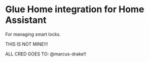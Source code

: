 # Glue Home integration for Home Assistant

For managing smart locks.

THIS IS NOT MINE!!!

ALL CRED GOES TO:  @marcus-drake!!